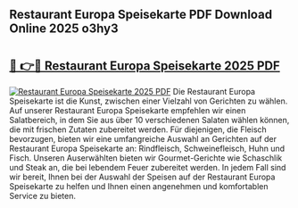 ## Restaurant Europa Speisekarte PDF Download Online 2025 o3hy3

# <h2><a href="http://gc8m6l.nevu.top/?p=Restaurant+Europa+Speisekarte">🔗 👉🔴 Restaurant Europa Speisekarte 2025 PDF</a></h2>

[![Restaurant Europa Speisekarte 2025 PDF](https://i.imgur.com/dBaPXMq.png)](http://gc8m6l.nevu.top/?p=Restaurant+Europa+Speisekarte)
Die Restaurant Europa Speisekarte ist die Kunst, zwischen einer Vielzahl von Gerichten zu wählen. Auf unserer Restaurant Europa Speisekarte empfehlen wir einen Salatbereich, in dem Sie aus über 10 verschiedenen Salaten wählen können, die mit frischen Zutaten zubereitet werden. Für diejenigen, die Fleisch bevorzugen, bieten wir eine umfangreiche Auswahl an Gerichten auf der Restaurant Europa Speisekarte an: Rindfleisch, Schweinefleisch, Huhn und Fisch. Unseren Auserwählten bieten wir Gourmet-Gerichte wie Schaschlik und Steak an, die bei lebendem Feuer zubereitet werden. In jedem Fall sind wir bereit, Ihnen bei der Auswahl der Speisen auf der Restaurant Europa Speisekarte zu helfen und Ihnen einen angenehmen und komfortablen Service zu bieten.
